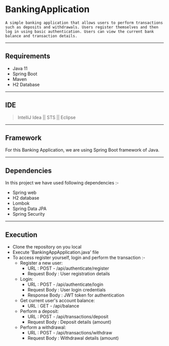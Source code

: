 # BankingApplication

`A simple banking application that allows users to perform transactions such as deposits and withdrawals.
Users register themselves and then log in using basic authentication.
Users can view the current bank balance and transaction details.`

---
## Requirements

- Java 11
- Spring Boot
- Maven
- H2 Database

---

## IDE 
>IntelliJ Idea || STS || Eclipse

---

## Framework

For this Banking Application, we are using Spring Boot framework of Java.

---

## Dependencies

In this project we have used following dependencies :-

- Spring web
- H2 database
- Lombok
- Spring Data JPA
- Spring Security

---

## Execution

- Clone the repository on you local
- Execute 'BankingAppApplication.java' file
- To access register yourself, login and perform the transaction :- 
  - Register a new user:
    - URL : POST - /api/authenticate/register
    - Request Body : User registration details
  - Login:
    - URL : POST - /api/authenticate/login
    - Request Body : User login credentials
    - Response Body : JWT token for authentication
  - Get current user's account balance:
    - URL : GET - /api/balance
  - Perform a deposit:
    - URL : POST - /api/transactions/deposit
    - Request Body : Deposit details (amount)
  - Perform a withdrawal:
    - URL : POST - /api/transactions/withdraw
    - Request Body : Withdrawal details (amount)
